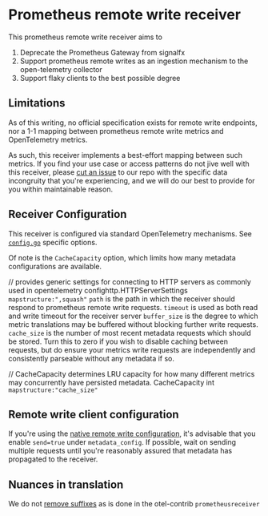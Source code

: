 # Prometheus remote write receiver

This prometheus remote write receiver aims to 
1. Deprecate the Prometheus Gateway from signalfx
2. Support prometheus remote writes as an ingestion mechanism to the open-telemetry collector
3. Support flaky clients to the best possible degree

## Limitations
As of this writing, no official specification exists for remote write endpoints, nor a 1-1 mapping between prometheus remote write metrics and OpenTelemetry metrics.

As such, this receiver implements a best-effort mapping between such metrics.  If you find your use case or access patterns do not jive well with this receiver, please [cut an issue](https://github.com/signalfx/splunk-otel-collector/issues/new) to our repo with the specific data incongruity that you're experiencing, and we will do our best to provide for you within maintainable reason.

## Receiver Configuration
This receiver is configured via standard OpenTelemetry mechanisms.  See [`config.go`](./config.go) specific options.

Of note is the `CacheCapacity` option, which limits how many metadata configurations are available.

// provides generic settings for connecting to HTTP servers as commonly used in opentelemetry
confighttp.HTTPServerSettings `mapstructure:",squash"`
`path` is the path in which the receiver should respond to prometheus remote write requests.
`timeout` is used as both read and write timeout for the receiver server
`buffer_size` is the degree to which metric translations may be buffered without blocking further write requests.
`cache_size` is the number of most recent metadata requests which should be stored.  Turn this to zero if you wish to disable caching between requests, but do ensure your metrics write requests are independently and consistently parseable without any metadata if so.

// CacheCapacity determines LRU capacity for how many different metrics may concurrently have persisted metadata.
CacheCapacity int `mapstructure:"cache_size"`

## Remote write client configuration
If you're using the [native remote write configuration](https://prometheus.io/docs/prometheus/latest/configuration/configuration/#remote_write), it's advisable that you enable `send=true` under `metadata_config`.
If possible, wait on sending multiple requests until you're reasonably assured that metadata has propagated to the receiver.

## Nuances in translation
We do not [remove suffixes](https://github.com/open-telemetry/opentelemetry-collector-contrib/blob/6658646e7705b74f13031c777fcd8dd1cd64c850/receiver/prometheusreceiver/internal/metricfamily.go#L316) as is done in the otel-contrib `prometheusreceiver`
